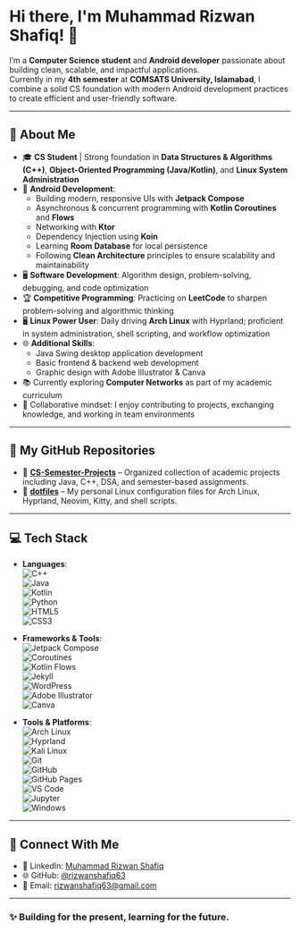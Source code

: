 # Hi there, I'm Muhammad Rizwan Shafiq! 👋

I’m a **Computer Science student** and **Android developer** passionate about building clean, scalable, and impactful applications.  
Currently in my **4th semester** at **COMSATS University, Islamabad**, I combine a solid CS foundation with modern Android development practices to create efficient and user-friendly software.  

---

## 🚀 About Me
- 🎓 **CS Student** | Strong foundation in **Data Structures & Algorithms (C++)**, **Object-Oriented Programming (Java/Kotlin)**, and **Linux System Administration**
- 📱 **Android Development**:  
  - Building modern, responsive UIs with **Jetpack Compose**  
  - Asynchronous & concurrent programming with **Kotlin Coroutines** and **Flows**  
  - Networking with **Ktor**  
  - Dependency Injection using **Koin**  
  - Learning **Room Database** for local persistence  
  - Following **Clean Architecture** principles to ensure scalability and maintainability
- 🖥 **Software Development**: Algorithm design, problem-solving, debugging, and code optimization
- 🏆 **Competitive Programming**: Practicing on **LeetCode** to sharpen problem-solving and algorithmic thinking
- 🖥 **Linux Power User**: Daily driving **Arch Linux** with Hyprland; proficient in system administration, shell scripting, and workflow optimization
- 🌐 **Additional Skills**:  
  - Java Swing desktop application development  
  - Basic frontend & backend web development  
  - Graphic design with Adobe Illustrator & Canva  
- 📚 Currently exploring **Computer Networks** as part of my academic curriculum
- 🤝 Collaborative mindset: I enjoy contributing to projects, exchanging knowledge, and working in team environments

---

## 🌟 My GitHub Repositories
- 📂 **[CS-Semester-Projects](https://github.com/rizwanshafiq63/CS-Semester-Projects.git)** – Organized collection of academic projects including Java, C++, DSA, and semester-based assignments.  
- 📂 **[dotfiles](https://github.com/rizwanshafiq63/dotfiles.git)** – My personal Linux configuration files for Arch Linux, Hyprland, Neovim, Kitty, and shell scripts.  

---

## 💻 Tech Stack
- **Languages**:  
  ![C++](https://img.shields.io/badge/C%2B%2B-00599C?style=for-the-badge&logo=c%2B%2B&logoColor=white)  
  ![Java](https://img.shields.io/badge/Java-007396?style=for-the-badge&logo=java&logoColor=white)  
  ![Kotlin](https://img.shields.io/badge/Kotlin-7F52FF?style=for-the-badge&logo=kotlin&logoColor=white)  
  ![Python](https://img.shields.io/badge/Python-3776AB?style=for-the-badge&logo=python&logoColor=white)  
  ![HTML5](https://img.shields.io/badge/HTML5-E34F26?style=for-the-badge&logo=html5&logoColor=white)  
  ![CSS3](https://img.shields.io/badge/CSS3-1572B6?style=for-the-badge&logo=css3&logoColor=white)  

- **Frameworks & Tools**:  
  ![Jetpack Compose](https://img.shields.io/badge/Jetpack%20Compose-4285F4?style=for-the-badge&logo=jetpackcompose&logoColor=white)  
  ![Coroutines](https://img.shields.io/badge/Kotlin%20Coroutines-0095D5?style=for-the-badge&logo=kotlin&logoColor=white)  
  ![Kotlin Flows](https://img.shields.io/badge/Kotlin%20Flows-5C2D91?style=for-the-badge&logo=kotlin&logoColor=white)  
  ![Jekyll](https://img.shields.io/badge/Jekyll-CC0000?style=for-the-badge&logo=jekyll&logoColor=white)  
  ![WordPress](https://img.shields.io/badge/WordPress-21759B?style=for-the-badge&logo=wordpress&logoColor=white)  
  ![Adobe Illustrator](https://img.shields.io/badge/Adobe%20Illustrator-FF9A00?style=for-the-badge&logo=adobeillustrator&logoColor=white)  
  ![Canva](https://img.shields.io/badge/Canva-00C4CC?style=for-the-badge&logo=canva&logoColor=white)  

- **Tools & Platforms**:  
  ![Arch Linux](https://img.shields.io/badge/Arch_Linux-1793D1?style=for-the-badge&logo=arch-linux&logoColor=white)  
  ![Hyprland](https://img.shields.io/badge/Hyprland-8A2BE2?style=for-the-badge&logo=linux&logoColor=white)  
  ![Kali Linux](https://img.shields.io/badge/Kali%20Linux-557C8D?style=for-the-badge&logo=kali-linux&logoColor=white)  
  ![Git](https://img.shields.io/badge/Git-F05032?style=for-the-badge&logo=git&logoColor=white)  
  ![GitHub](https://img.shields.io/badge/GitHub-181717?style=for-the-badge&logo=github&logoColor=white)  
  ![GitHub Pages](https://img.shields.io/badge/GitHub%20Pages-181717?style=for-the-badge&logo=github&logoColor=white)  
  ![VS Code](https://img.shields.io/badge/VS%20Code-007ACC?style=for-the-badge&logo=visual-studio-code&logoColor=white)  
  ![Jupyter](https://img.shields.io/badge/Jupyter-F37626?style=for-the-badge&logo=jupyter&logoColor=white)  
  ![Windows](https://img.shields.io/badge/Windows-0078D4?style=for-the-badge&logo=windows&logoColor=white)  

---

## 📧 Connect With Me
- 💼 LinkedIn: [Muhammad Rizwan Shafiq](https://www.linkedin.com/in/rizwanshafiq63)  
- 🌐 GitHub: [@rizwanshafiq63](https://github.com/rizwanshafiq63)  
- 📧 Email: [rizwanshafiq63@gmail.com](mailto:rizwanshafiq63@gmail.com)  

<!--
---

## 📊 GitHub Stats
![Your GitHub stats](https://github-readme-stats.vercel.app/api?username=rizwanshafiq63&show_icons=true&theme=radical)
-->

---

### ✨ Building for the present, learning for the future.
